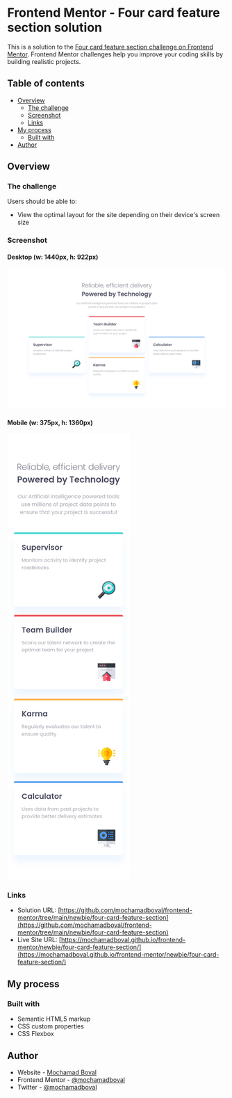 # Frontend Mentor - Four card feature section solution

This is a solution to the [Four card feature section challenge on Frontend Mentor](https://www.frontendmentor.io/challenges/four-card-feature-section-weK1eFYK). Frontend Mentor challenges help you improve your coding skills by building realistic projects. 

## Table of contents

- [Overview](#overview)
  - [The challenge](#the-challenge)
  - [Screenshot](#screenshot)
  - [Links](#links)
- [My process](#my-process)
  - [Built with](#built-with)
- [Author](#author)

## Overview

### The challenge

Users should be able to:

- View the optimal layout for the site depending on their device's screen size

### Screenshot

#### Desktop (w: 1440px, h: 922px)
![Four card feature section on desktop](./screenshot.png)

#### Mobile (w: 375px, h: 1360px)
![Four card feature section on mobile](./screenshot-mobile.png)

### Links

- Solution URL: [https://github.com/mochamadboval/frontend-mentor/tree/main/newbie/four-card-feature-section](https://github.com/mochamadboval/frontend-mentor/tree/main/newbie/four-card-feature-section)
- Live Site URL: [https://mochamadboval.github.io/frontend-mentor/newbie/four-card-feature-section/](https://mochamadboval.github.io/frontend-mentor/newbie/four-card-feature-section/)

## My process

### Built with

- Semantic HTML5 markup
- CSS custom properties
- CSS Flexbox

## Author

- Website - [Mochamad Boval](https://mochboval.com)
- Frontend Mentor - [@mochamadboval](https://frontendmentor.io/profile/mochamadboval)
- Twitter - [@mochamadboval](https://twitter.com/mochamadboval)
